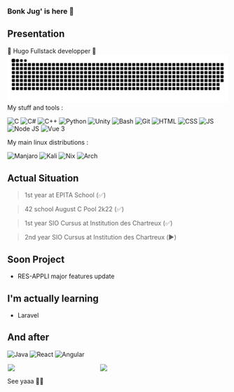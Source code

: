### Bonk Jug' is here 👋

## Presentation

<div allign=center>🦋 Hugo Fullstack developper 🦋</div>

<div align="center">
  <img  src="./grid-snake.svg"
       alt="snake" /></a>
</div>
My stuff and tools : 

<p>
<img alt="C" src="https://img.shields.io/badge/C-00599C?style=for-the-badge&logo=c&logoColor=white" />
<img alt="C#" src="https://img.shields.io/badge/C%2B%2B-00599C?style=for-the-badge&logo=c%2B%2B&logoColor=white" />
<img alt="C++" src="https://img.shields.io/badge/C%23-239120?style=for-the-badge&logo=c-sharp&logoColor=white" />
<img alt="Python" src="https://img.shields.io/badge/Python-3776AB?style=for-the-badge&logo=python&logoColor=white" />
<img alt="Unity" src="https://img.shields.io/badge/Unity-100000?style=for-the-badge&logo=unity&logoColor=white"/>
<img alt="Bash" src="https://img.shields.io/badge/GNU%20Bash-4EAA25?style=for-the-badge&logo=GNU%20Bash&logoColor=white"/>
<img alt="Git" src="https://img.shields.io/badge/GIT-E44C30?style=for-the-badge&logo=git&logoColor=white"/>
<img alt="HTML" src="https://img.shields.io/badge/HTML5-E34F26?style=for-the-badge&logo=html5&logoColor=white"/>
<img alt="CSS" src="https://img.shields.io/badge/CSS3-1572B6?style=for-the-badge&logo=css3&logoColor=white"/>
<img alt="JS" src="https://img.shields.io/badge/JavaScript-F7DF1E?style=for-the-badge&logo=javascript&logoColor=black"/>
<img alt="Node JS" src="https://img.shields.io/badge/Node.js-43853D?style=for-the-badge&logo=node.js&logoColor=white"/>  
<img alt="Vue 3" src="https://img.shields.io/badge/Vue.js-35495E?style=for-the-badge&logo=vuedotjs&logoColor=4FC08D"/>

</p>

My main linux distributions :


<p>
<img alt="Manjaro" src="https://img.shields.io/badge/manjaro-35BF5C?style=for-the-badge&logo=manjaro&logoColor=white"/>
<img alt="Kali" src="https://img.shields.io/badge/Kali_Linux-557C94?style=for-the-badge&logo=kali-linux&logoColor=white"/>
<img alt="Nix" src="https://img.shields.io/badge/NixOS-5277C3?style=for-the-badge&logo=nixos&logoColor=white"/>
<img alt="Arch" src="https://img.shields.io/badge/Arch_Linux-1793D1?style=for-the-badge&logo=arch-linux&logoColor=white"/>

</p>
 
 
## Actual Situation

> 1st year at EPITA School (✅)

> 42 school August C Pool 2k22 (✅)

> 1st year SIO Cursus at Institution des Chartreux (✅)

> 2nd year SIO Cursus at Institution des Chartreux (▶️)

## Soon Project 

- RES-APPLI major features update

## I'm actually learning 
<p>

- Laravel

</p>

## And after
<p>
<img alt="Java" src="https://img.shields.io/badge/Java-ED8B00?style=for-the-badge&logo=java&logoColor=white"/>
<img alt="React" src="https://img.shields.io/badge/React-20232A?style=for-the-badge&logo=react&logoColor=61DAFB"/>
<img alt="Angular" src="https://img.shields.io/badge/Angular-DD0031?style=for-the-badge&logo=angular&logoColor=white"/>
</p>

<div align="center" style="display: flex; justify-content: space-around;">
  <img width="41.7%" src='https://github-readme-stats.vercel.app/api/top-langs/?username=MrHugojuggernot&layout=compact&langs_count=8&bg_color=0d1117&text_color=E5E7EB'/>
  <img width="57.7%" src='https://github-readme-stats.vercel.app/api?username=MrHugojuggernot&count_private=true&bg_color=0d1117&text_color=E5E7EB'/>
</div>

See yaaa 👋✨



